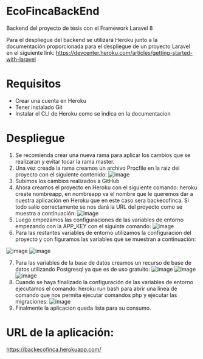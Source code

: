 # EcoFincaBackEnd
Backend del proyecto de tésis con el Framework Laravel 8

Para el despliegue del backend se utilizará Heroku junto a la documentación proporcionada para el despliegue de un proyecto Laravel en el siguiente link: https://devcenter.heroku.com/articles/getting-started-with-laravel
# Requisitos
* Crear una cuenta en Heroku
* Tener instalado Git 
* Instalar el CLI de Heroku como se indica en la documentacion
# Despliegue
1) Se recomienda crear una nueva rama para aplicar los cambios que se realizaran y evitar tocar la rama master.
2) Una vez creada la rama creamos un archivo Procfile en la raiz del proyecto con el siguiente contenido:
![image](https://user-images.githubusercontent.com/38251240/151827775-004094aa-712b-49c9-bfd9-4b9b51848a83.png)
3) Subimos los cambios realizados a GitHub
4) Ahora creamos el proyecto en Heroku con el siguiente comando: heroku create nombreapp, en nombreapp va el nombre que le queremos dar a nuestra aplicación en Heroku que en este caso sera backecofinca. Si todo salio correctamente se nos dará la URL del proyecto como se muestra a continuación:
![image](https://user-images.githubusercontent.com/38251240/151828895-34e68c56-744e-473c-b5cd-4b8b353c381f.png)
5) Luego empezamos las configuraciones de las variables de entorno empezando con la APP_KEY con el siguinte comando:
![image](https://user-images.githubusercontent.com/38251240/151829178-ef37133e-b34c-4f93-a494-76788c4be6f6.png)
6) Para las restantes variables de entorno utilizamos la configuracion del proyecto y con figuramos las variables que se muestran a continuación:

![image](https://user-images.githubusercontent.com/38251240/151829687-a8cb58c5-b9be-4104-a40d-8b5676e7897a.png)
![image](https://user-images.githubusercontent.com/38251240/151829780-b903f835-d194-4cfe-b4ea-74b5d0b185cc.png)

7) Para las variables de la base de datos creamos un recurso de base de datos utilizando Postgresql ya que es de uso gratuito:
![image](https://user-images.githubusercontent.com/38251240/151830086-592379de-0abf-44ca-a5f1-73cfc6427fc8.png)
![image](https://user-images.githubusercontent.com/38251240/151830165-cd0a8123-f642-44b0-bb74-e7de1d63257f.png)
![image](https://user-images.githubusercontent.com/38251240/151830331-ac2f9688-dc21-4422-ad3d-65941bfe04d8.png)
8) Cuando se haya finalizado la configuración de las variables de entorno ejecutamos el comando: heroku run bash para abrir una linea de comando que nos permita ejecutar comandos php y ejecutar las migraciones:
![image](https://user-images.githubusercontent.com/38251240/151830820-6218c6b3-aea2-4660-b06e-3ebac6a5337d.png)
9) Finalmente la aplicacion queda lista para su consumo.
# URL de la aplicación:
https://backecofinca.herokuapp.com/
